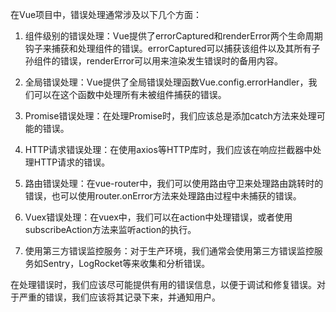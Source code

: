在Vue项目中，错误处理通常涉及以下几个方面：

1. 组件级别的错误处理：Vue提供了errorCaptured和renderError两个生命周期钩子来捕获和处理组件的错误。errorCaptured可以捕获该组件以及其所有子孙组件的错误，renderError可以用来渲染发生错误时的备用内容。
    
2. 全局错误处理：Vue提供了全局错误处理函数Vue.config.errorHandler，我们可以在这个函数中处理所有未被组件捕获的错误。
    
3. Promise错误处理：在处理Promise时，我们应该总是添加catch方法来处理可能的错误。
    
4. HTTP请求错误处理：在使用axios等HTTP库时，我们应该在响应拦截器中处理HTTP请求的错误。
    
5. 路由错误处理：在vue-router中，我们可以使用路由守卫来处理路由跳转时的错误，也可以使用router.onError方法来处理路由过程中未捕获的错误。
    
6. Vuex错误处理：在vuex中，我们可以在action中处理错误，或者使用subscribeAction方法来监听action的执行。
    
7. 使用第三方错误监控服务：对于生产环境，我们通常会使用第三方错误监控服务如Sentry，LogRocket等来收集和分析错误。
    

在处理错误时，我们应该尽可能提供有用的错误信息，以便于调试和修复错误。对于严重的错误，我们应该将其记录下来，并通知用户。